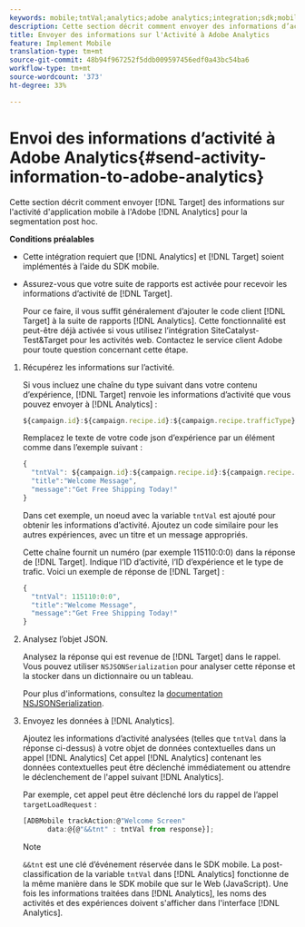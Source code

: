 ```yaml
---
keywords: mobile;tntVal;analytics;adobe analytics;integration;sdk;mobile sdk;
description: Cette section décrit comment envoyer des informations d’activité d’application mobile Adobe Target à Adobe Analytics pour la segmentation postAhoc.
title: Envoyer des informations sur l'Activité à Adobe Analytics
feature: Implement Mobile
translation-type: tm+mt
source-git-commit: 48b94f967252f5ddb009597456edf0a43bc54ba6
workflow-type: tm+mt
source-wordcount: '373'
ht-degree: 33%

---
```



# Envoi des informations d’activité à Adobe Analytics{#send-activity-information-to-adobe-analytics}

Cette section décrit comment envoyer [!DNL Target] des informations sur l&#39;activité d&#39;application mobile à l&#39;Adobe [!DNL Analytics] pour la segmentation post hoc.

**Conditions préalables**

* Cette intégration requiert que [!DNL Analytics] et [!DNL Target] soient implémentés à l’aide du SDK mobile.
* Assurez-vous que votre suite de rapports est activée pour recevoir les informations d’activité de [!DNL Target].

   Pour ce faire, il vous suffit généralement d’ajouter le code client [!DNL Target] à la suite de rapports [!DNL Analytics]. Cette fonctionnalité est peut-être déjà activée si vous utilisez l’intégration SiteCatalyst-Test&amp;Target pour les activités web. Contactez le service client Adobe pour toute question concernant cette étape.

1. Récupérez les informations sur l’activité.

   Si vous incluez une chaîne du type suivant dans votre contenu d’expérience, [!DNL Target] renvoie les informations d’activité que vous pouvez envoyer à [!DNL Analytics] :

   ```javascript
   ${campaign.id}:${campaign.recipe.id}:${campaign.recipe.trafficType}
   ```

   Remplacez le texte de votre code json d’expérience par un élément comme dans l’exemple suivant :

   ```javascript
   { 
     "tntVal": ${campaign.id}:${campaign.recipe.id}:${campaign.recipe.trafficType}", 
     "title":"Welcome Message", 
     "message":"Get Free Shipping Today!" 
   }
   ```

   Dans cet exemple, un noeud avec la variable `tntVal` est ajouté pour obtenir les informations d’activité. Ajoutez un code similaire pour les autres expériences, avec un titre et un message appropriés.

   Cette chaîne fournit un numéro (par exemple 115110:0:0) dans la réponse de [!DNL Target]. Indique l’ID d’activité, l’ID d’expérience et le type de trafic. Voici un exemple de réponse de [!DNL Target] :

   ```javascript
   { 
     "tntVal": 115110:0:0", 
     "title":"Welcome Message", 
     "message":"Get Free Shipping Today!" 
   }
   ```

1. Analysez l’objet JSON.

   Analysez la réponse qui est revenue de [!DNL Target] dans le rappel. Vous pouvez utiliser `NSJSONSerialization` pour analyser cette réponse et la stocker dans un dictionnaire ou un tableau.

   Pour plus d&#39;informations, consultez la [documentation NSJSONSerialization](https://developer.apple.com/library/ios/documentation/Foundation/Reference/NSJSONSerialization_Class/#//apple_ref/occ/clm/NSJSONSerialization/JSONObjectWithData:options:error).

1. Envoyez les données à [!DNL Analytics].

   Ajoutez les informations d’activité analysées (telles que `tntVal` dans la réponse ci-dessus) à votre objet de données contextuelles dans un appel [!DNL Analytics] Cet appel [!DNL Analytics] contenant les données contextuelles peut être déclenché immédiatement ou attendre le déclenchement de l&#39;appel suivant [!DNL Analytics].

   Par exemple, cet appel peut être déclenché lors du rappel de l’appel `targetLoadRequest` :

   ```javascript
   [ADBMobile trackAction:@"Welcome Screen"  
         data:@{@"&&tnt" : tntVal from response}];
   ```

   >[!NOTE]
   >
   >`&&tnt` est une clé d’événement réservée dans le SDK mobile. La post-classification de la variable `tntVal` dans [!DNL Analytics] fonctionne de la même manière dans le SDK mobile que sur le Web (JavaScript). Une fois les informations traitées dans [!DNL Analytics], les noms des activités et des expériences doivent s&#39;afficher dans l&#39;interface [!DNL Analytics].


